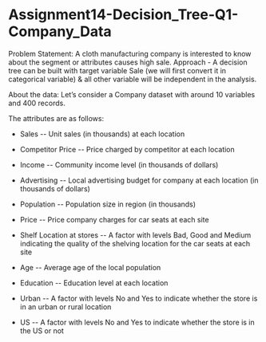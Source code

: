 # Assignment14-Decision_Tree-Q1-Company_Data
Problem Statement: A cloth manufacturing company is interested to know about the segment or attributes causes high sale.  Approach - A decision tree can be built with target variable Sale (we will first convert it in categorical variable) &amp; all other variable will be independent in the analysis. 


About the data: 
 Let’s consider a Company dataset with around 10 variables and 400 records. 
 
 The attributes are as follows: 
 
- Sales -- Unit sales (in thousands) at each location

- Competitor Price -- Price charged by competitor at each location

- Income -- Community income level (in thousands of dollars)

- Advertising -- Local advertising budget for company at each location (in thousands of dollars)

- Population -- Population size in region (in thousands)

- Price -- Price company charges for car seats at each site

- Shelf Location at stores -- A factor with levels Bad, Good and Medium indicating the quality of   the shelving location for the car seats at each site

- Age -- Average age of the local population

- Education -- Education level at each location

- Urban -- A factor with levels No and Yes to indicate whether the store is in an urban or rural location

- US -- A factor with levels No and Yes to indicate whether the store is in the US or not
